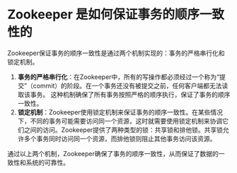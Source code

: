# Zookeeper 是如何保证事务的顺序一致性的

Zookeeper保证事务的顺序一致性是通过两个机制实现的：事务的严格串行化和锁定机制。

1. **事务的严格串行化**：在Zookeeper中，所有的写操作都必须经过一个称为“提交”（commit）的阶段。在一个事务还没有被提交之前，任何客户端都无法读取该事务。 这种机制确保了所有事务按照严格的顺序执行，保证了事务的顺序一致性。
2. **锁定机制**：Zookeeper使用锁定机制来保证事务的顺序一致性。在某些情况下，不同的事务可能需要访问同一个资源，这时就需要使用锁定机制来协调它们之间的访问。Zookeeper提供了两种类型的锁：共享锁和排他锁。共享锁允许多个事务同时访问同一个资源，而排他锁则阻止其他事务访问该资源。

通过以上两个机制，Zookeeper确保了事务的顺序一致性，从而保证了数据的一致性和系统的可靠性。

